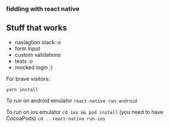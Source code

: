 ### fiddling with react native

## Stuff that works

* naviagtion stack :o
* form input
* custom validations
* tests :o
* mocked login ;)

For brave visitors:

`yarn install`

To run on android emulator
`react-native run-android`

To run on ios emulator
`cd ios && pod install` (you need to have CocoaPods)
`cd ..`
`react-native run-ios`
